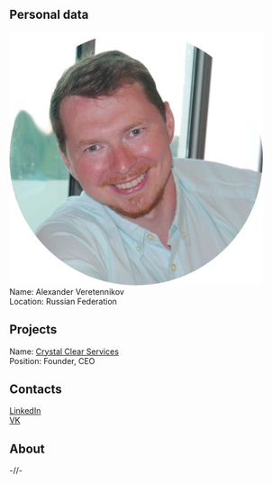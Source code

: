 ## Personal data
![ photo](photo/alexander_veretennikov.jpg)  
Name: Alexander Veretennikov    
Location: Russian Federation 
## Projects 
Name: [Crystal Clear Services](../projects/srystal.md)  
Position: Founder, CEO 
## Contacts
[LinkedIn](https://www.linkedin.com/in/alexander-veretennikov-43490b147/)  
[VK](https://vk.com/ccs_alexv)  
## About
-//-
